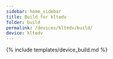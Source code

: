 ```yaml
---
sidebar: home_sidebar
title: Build for kltedv
folder: build
permalink: /devices/kltedv/build/
device: kltedv
---
```

{% include templates/device_build.md %}
